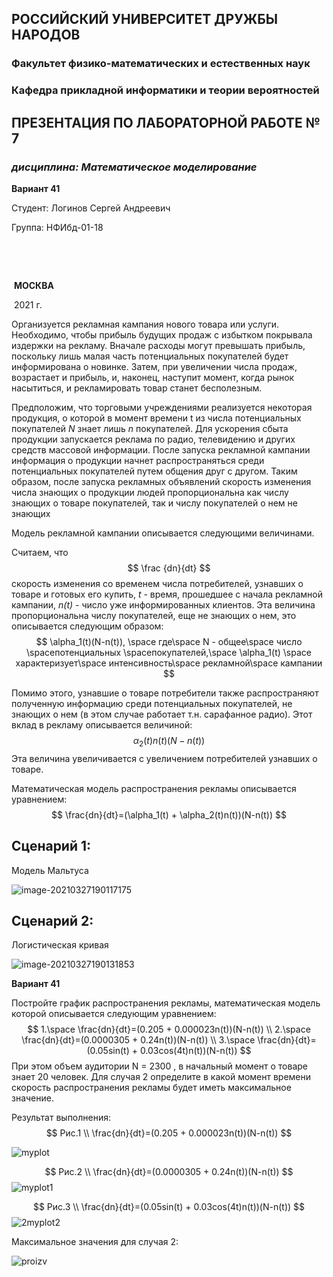 ## **РОССИЙСКИЙ УНИВЕРСИТЕТ ДРУЖБЫ НАРОДОВ**

### **Факультет физико-математических и естественных наук**

### **Кафедра прикладной информатики и теории вероятностей**



















## **ПРЕЗЕНТАЦИЯ ПО ЛАБОРАТОРНОЙ РАБОТЕ № 7**

###  *дисциплина: Математическое моделирование*

**Вариант 41**

















Студент:	Логинов Сергей Андреевич

Группа:	  НФИбд-01-18 



​													



​														

​																		 	**МОСКВА**

​															    				2021 г.







Организуется рекламная кампания нового товара или услуги. Необходимо, чтобы прибыль будущих продаж с избытком покрывала издержки на рекламу. Вначале расходы могут превышать прибыль, поскольку лишь малая часть потенциальных покупателей будет информирована о новинке. Затем, при увеличении числа продаж, возрастает и прибыль, и, наконец, наступит момент, когда рынок насытиться, и рекламировать товар станет бесполезным. 



Предположим, что торговыми учреждениями реализуется некоторая продукция, о которой в момент времени t из числа потенциальных покупателей *N* знает лишь *n* покупателей. Для ускорения сбыта продукции запускается реклама по радио, телевидению и других средств массовой информации. После запуска рекламной кампании информация о продукции начнет распространяться среди потенциальных покупателей путем общения друг с другом. Таким образом, после запуска рекламных объявлений скорость изменения числа знающих о продукции людей пропорциональна как числу знающих о товаре покупателей, так и числу покупателей о нем не знающих 

Модель рекламной кампании описывается следующими величинами. 

Считаем, что 
$$
\frac {dn}{dt}
$$
скорость изменения со временем числа потребителей, узнавших о товаре и готовых его купить, *t* - время, прошедшее с начала рекламной кампании, *n(t)* - число уже информированных клиентов. Эта величина пропорциональна числу покупателей, еще не знающих о нем, это описывается следующим образом: 
$$
\alpha_1(t)(N-n(t)), \space где\space N - общее\space число \spaceпотенциальных \spaceпокупателей,\space \alpha_1(t) \space характеризует\space интенсивность\space рекламной\space кампании
$$


 Помимо этого, узнавшие о товаре потребители также распространяют полученную информацию среди потенциальных покупателей, не знающих о нем (в этом случае работает т.н. сарафанное радио). Этот вклад в рекламу описывается величиной:
$$
\alpha_2(t)n(t)(N-n(t))
$$
Эта величина увеличивается с увеличением потребителей узнавших о товаре. 



Математическая модель распространения рекламы описывается уравнением:
$$
\frac{dn}{dt}=(\alpha_1(t) + \alpha_2(t)n(t))(N-n(t))
$$



## Сценарий 1:

Модель Мальтуса

![image-20210327190117175](C:\Users\itsok\AppData\Roaming\Typora\typora-user-images\image-20210327190117175.png)



## Сценарий 2:

Логистическая кривая



![image-20210327190131853](C:\Users\itsok\AppData\Roaming\Typora\typora-user-images\image-20210327190131853.png)



**Вариант 41**

Постройте график распространения рекламы, математическая модель которой описывается следующим уравнением:
$$
1.\space \frac{dn}{dt}=(0.205 + 0.000023n(t))(N-n(t)) \\
2.\space \frac{dn}{dt}=(0.0000305 + 0.24n(t))(N-n(t)) \\
3.\space \frac{dn}{dt}=(0.05sin(t) + 0.03cos(4t)n(t))(N-n(t))
$$
При этом объем аудитории N = 2300 , в начальный момент о товаре знает 20 человек. Для случая 2 определите в какой момент времени скорость распространения рекламы будет иметь максимальное значение.

Результат выполнения:
$$
Рис.1 \\
\frac{dn}{dt}=(0.205 + 0.000023n(t))(N-n(t))
$$


![myplot](C:\Users\itsok\work\2020-2021\MatModel\laboratory\lab7\graph\myplot.png)


$$
Рис.2 \\
\frac{dn}{dt}=(0.0000305 + 0.24n(t))(N-n(t))
$$
![myplot1](C:\Users\itsok\work\2020-2021\MatModel\laboratory\lab7\graph\myplot1.png)


$$
Рис.3 \\
\frac{dn}{dt}=(0.05sin(t) + 0.03cos(4t)n(t))(N-n(t))
$$
![2myplot2](C:\Users\itsok\work\2020-2021\MatModel\laboratory\lab7\graph\2myplot2.png)



Максимальное значения для случая 2:

![proizv](C:\Users\itsok\work\2020-2021\MatModel\laboratory\lab7\graph\proizv.png)

